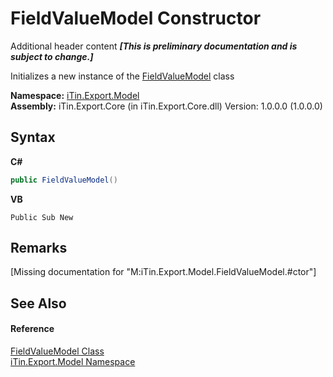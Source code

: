 # FieldValueModel Constructor 
Additional header content _**\[This is preliminary documentation and is subject to change.\]**_

Initializes a new instance of the <a href="9472650e-8fa1-90e8-0f39-351075c9eda1">FieldValueModel</a> class

**Namespace:**&nbsp;<a href="ef57ffcc-e95e-b212-5a46-9aa6f5a3511f">iTin.Export.Model</a><br />**Assembly:**&nbsp;iTin.Export.Core (in iTin.Export.Core.dll) Version: 1.0.0.0 (1.0.0.0)

## Syntax

**C#**<br />
``` C#
public FieldValueModel()
```

**VB**<br />
``` VB
Public Sub New
```


## Remarks
\[Missing <remarks> documentation for "M:iTin.Export.Model.FieldValueModel.#ctor"\]

## See Also


#### Reference
<a href="9472650e-8fa1-90e8-0f39-351075c9eda1">FieldValueModel Class</a><br /><a href="ef57ffcc-e95e-b212-5a46-9aa6f5a3511f">iTin.Export.Model Namespace</a><br />